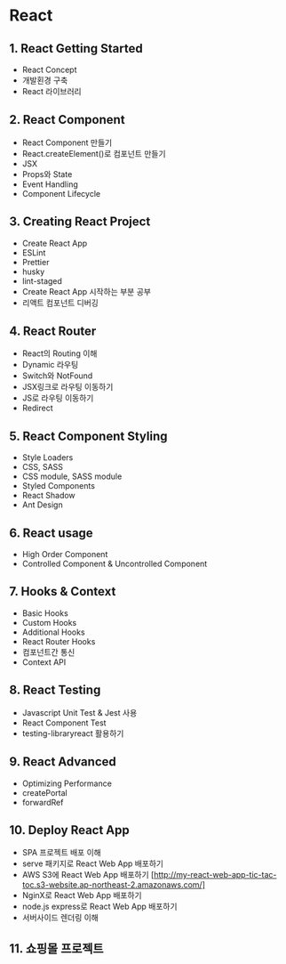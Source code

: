 # React

## 1. React Getting Started
  - React Concept
  - 개발횐경 구축
  - React 라이브러리

## 2. React Component
  - React Component 만들기
  - React.createElement()로 컴포넌트 만들기
  - JSX
  - Props와 State
  - Event Handling
  - Component Lifecycle

## 3. Creating React Project
  - Create React App
  - ESLint
  - Prettier
  - husky
  - lint-staged
  - Create React App 시작하는 부분 공부
  - 리액트 컴포넌트 디버깅

## 4. React Router
  - React의 Routing 이해
  - Dynamic 라우팅
  - Switch와 NotFound
  - JSX링크로 라우팅 이동하기
  - JS로 라우팅 이동하기
  - Redirect

## 5. React Component Styling
  - Style Loaders
  - CSS, SASS
  - CSS module, SASS module
  - Styled Components
  - React Shadow
  - Ant Design
 
## 6. React usage
  - High Order Component
  - Controlled Component & Uncontrolled Component

## 7. Hooks & Context
  - Basic Hooks
  - Custom Hooks
  - Additional Hooks
  - React Router Hooks
  - 컴포넌트간 통신
  - Context API

## 8. React Testing
  - Javascript Unit Test & Jest 사용
  - React Component Test
  - testing-libraryreact 활용하기

## 9. React Advanced
  - Optimizing Performance
  - createPortal
  - forwardRef

## 10. Deploy React App
  - SPA 프로젝트 배포 이해
  - serve 패키지로 React Web App 배포하기
  - AWS S3에 React Web App 배포하기 [http://my-react-web-app-tic-tac-toc.s3-website.ap-northeast-2.amazonaws.com/]
  - NginX로 React Web App 배포하기
  - node.js express로 React Web App 배포하기
  - 서버사이드 렌더링 이해

## 11. 쇼핑몰 프로젝트
